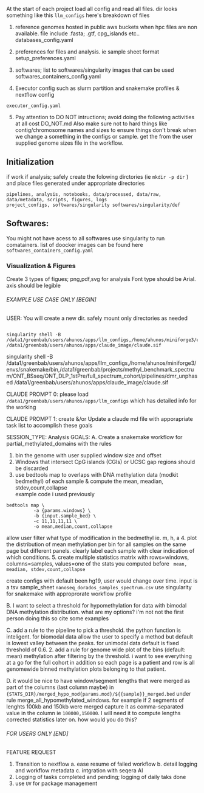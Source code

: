 At the start of each project load all config and read all files. dir looks something like this `llm_configs`
here's breakdown of files

1. reference genomes hosted in public aws buckets when hpc files are non available. file include .fasta; .gtf, cpg_islands etc.. 
databases_config.yaml

2. preferences for files and analysis. ie sample sheet format 
setup_preferences.yaml

3. softwares; list to softwares/singularity images that can be used
softwares_containers_config.yaml

4. Executor config such as slurm partition and snakemake profiles & nextflow config
```
executor_config.yaml
```

5. Pay attention to DO NOT intructions; avoid doing the following activities at all cost
DO_NOT.md
Also make sure not to hard things like contig/chromosome names and sizes to ensure things don't break when we change a something in the configs or sample. get the from the user supplied genome sizes file in the workflow. 

## Initialization
if work if analysis; safely create the folowing dirctories (ie `mkdir -p dir` ) and place files generated under appropriate directories
```
pipelines, analysis, notebooks, data/processed, data/raw, data/metadata, scripts, figures, logs
project_configs, softwares/singularity softwares/singularity/def
```

## Softwares:
You might not have acess to all softwares
use singularity to run comatainers. list of doocker images can be found here `softwares_containers_config.yaml`

### Visualization & Figures 
Create 3 types of figues; png,pdf,svg for analysis
Font type should be Arial. axis should be legible


###### EXAMPLE USE CASE ONLY [BEGIN] ########
USER: You will create a new dir. safely mount only directories  as needed
```

singularity shell -B /data1/greenbab/users/ahunos/apps/llm_configs,/home/ahunos/miniforge3/envs/snakemake/bin,/data1/greenbab/projects/methyl_benchmark_spectrum/ONT_BSseq/ONT_DLP_1stPre/full_spectrum_cohort/pipelines/partialMethylDomains /data1/greenbab/users/ahunos/apps/claude_image/claude.sif

```

singularity shell -B /data1/greenbab/users/ahunos/apps/llm_configs,/home/ahunos/miniforge3/envs/snakemake/bin,/data1/greenbab/projects/methyl_benchmark_spectrum/ONT_BSseq/ONT_DLP_1stPre/full_spectrum_cohort/pipelines/dmr_unphased /data1/greenbab/users/ahunos/apps/claude_image/claude.sif

CLAUDE PROMPT 0: 
    please load `/data1/greenbab/users/ahunos/apps/llm_configs` which has detailed info for the working

CLAUDE PROMPT 1: 
    create &/or Update a claude md file with apporapriate task list to accomplish these goals 

SESSION_TYPE: Analysis
GOALS:
A. Create a snakemake workflow for partial_methylated_domains with the rules
1. bin the genome with user supplied window size and offset
2. Windows that intersect CpG islands (CGIs) or UCSC gap regions should be discarded
3. use bedtools map to overlaps with DNA methylation data (modkit bedmethyl) of each sample & compute the mean, meadian, stdev,count,collapse   
example code i used previously
```
bedtools map \
          -a {params.windows} \
          -b {input.sample_bed} \
          -c 11,11,11,11 \
          -o mean,median,count,collapse 
```
allow user filter what type of modification in the bedmethyl ie. m, h, a
4. plot the distribution of mean methylation per bin for all samples on the same page but different panels. clearly label each sample with clear indication of which conditions.
5. create multiple statistics matrix with rows=windows, columns=samples, values=one of the stats you computed before ` mean, meadian, stdev,count,collapse`

create configs with default been hg19, user would change over time.
input is a tsv sample_sheet `nanoseq_dorados_samples_spectrum.csv`
use singularity for snakemake with approprorate workflow profile

B. I want to select a threshold for hypomethylation for data with bimodal DNA methylation distribution. what are my options? i'm not not the first person doing this so cite some examples


C. add a rule to the pipeline to pick a threshold. the python function is inteligent. for biomodal data allow the user to specify a method but default is lowest valley between the peaks. for unimodal data default is fixed threshold of 0.6. 2. add a rule for genome wide plot of the bins (default: mean) methylation after filtering by the threshold. i want to see everything at a go for the full cohort in addition so each page is a patient and row is all genomewide binned methylation plots belonging to that patient.

D. it would be nice to have window/segment lengths that were merged as part of the columns (last column maybe) in `{STATS_DIR}/merged_hypo_mod{params.mod}/${{sample}}_merged.bed` under rule merge_all_hypomethylated_windows. for example if 2 segments of lenghts 100kb and 150kb were merged capture it as comma-separated value in the column ie `100000,150000`. 
I will need it to compute lengths corrected statistics later on. how would you do this?

###### FOR USERS ONLY [END] ########


FEATURE REQUEST
1. Transition to nextflow
 a. ease resume of failed workflow 
 b. detail logging and workflow metadata
 c. intgration with seqera AI
2. Logging of tasks completed and pending; logging of daily taks done 
3. use `UV` for package management









